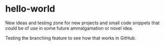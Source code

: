# hello-world
New ideas and testing zone for new projects and small code snippets that could be of use in some future ammalgamation or novel idea.

Testing the branching feature to see how that works in GitHub.
